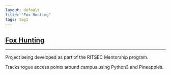 ```yaml
---
layout: default
title: "Fox Hunting"
tags: tag1
---
```

## [Fox Hunting](https://github.com/ritsec "Fox Hunting")
***


Project being developed as part of the RITSEC Mentorship program.

Tracks rogue access points around campus using Python3 and Pineapples.
